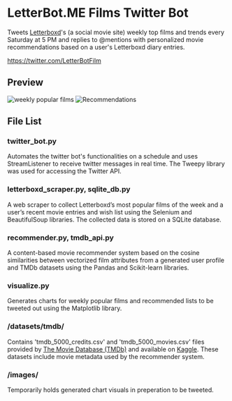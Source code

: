 # LetterBot.ME Films Twitter Bot
Tweets [Letterboxd](https://letterboxd.com/)'s (a social movie site) weekly top films and trends every Saturday at 5 PM and replies to @mentions with personalized movie recommendations based on a user's Letterboxd diary entries.

https://twitter.com/LetterBotFilm

## Preview
![weekly popular films](https://i.imgur.com/imGuTLq.png)
![Recommendations](https://i.imgur.com/t8cq1EV.png)

## File List

### twitter_bot.py
Automates the twitter bot's functionalities on a schedule and uses StreamListener to receive twitter messages in real time. The Tweepy library was used for accessing the Twitter API.

### letterboxd_scraper.py, sqlite_db.py
A web scraper to collect Letterboxd’s most popular films of the week and a user’s recent movie entries and wish list using the Selenium and BeautifulSoup libraries. The collected data is stored on a SQLite database.

### recommender.py, tmdb_api.py
A content-based movie recommender system based on the cosine similarities between vectorized film attributes from a generated user profile and TMDb datasets using the Pandas and Scikit-learn libraries.

### visualize.py
Generates charts for weekly popular films and recommended lists to be tweeted out using the Matplotlib library.

### /datasets/tmdb/
Contains 'tmdb_5000_credits.csv' and 'tmdb_5000_movies.csv' files provided by [The Movie Database (TMDb)](https://www.themoviedb.org/) and available on [Kaggle](https://www.kaggle.com/tmdb/tmdb-movie-metadata/). These datasets include movie metadata used by the recommender system.

### /images/
Temporarily holds generated chart visuals in preperation to be tweeted.
